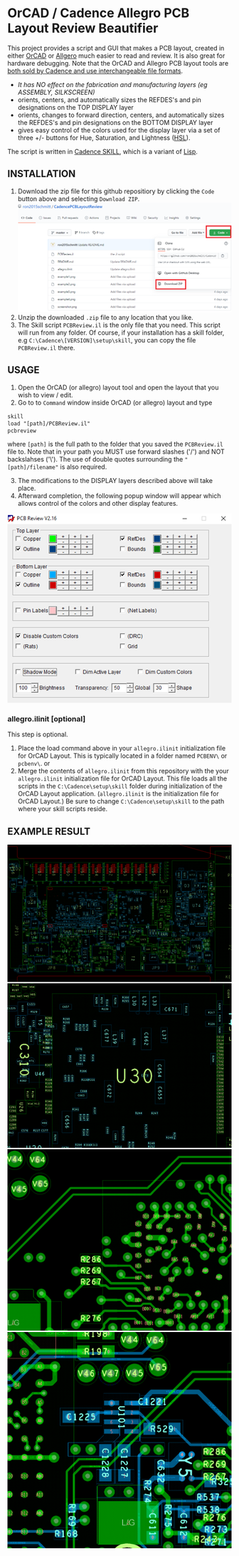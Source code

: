 # OrCAD  / Cadence Allegro PCB Layout Review Beautifier 

This project provides a script and GUI that makes a PCB layout, created in either [OrCAD](https://www.orcad.com/) or [Allgero](https://www.cadence.com/en_US/home/tools/pcb-design-and-analysis/pcb-layout/allegro-pcb-designer.html) much easier to read and review. It is also great for hardware debugging.  Note that the OrCAD and Allegro PCB layout tools are [both sold by Cadence and use interchangeable file formats](https://community.cadence.com/cadence_technology_forums/f/pcb-design/22857/orcad-vs-allegro).

* *It has NO effect on the fabrication and manufacturing layers (eg ASSEMBLY, SILKSCREEN)*
* orients, centers, and automatically sizes the REFDES's and pin designations on the TOP DISPLAY layer
* orients, changes to forward direction, centers, and automatically sizes the REFDES's and pin designations on the BOTTOM DISPLAY layer
* gives easy control of the colors used for the display layer via a set of three +/- buttons for Hue, Saturation, and Lightness ([HSL](https://en.wikipedia.org/wiki/HSL_and_HSV)).

The script is written in [Cadence SKILL](https://en.wikipedia.org/wiki/Cadence_SKILL), which is a variant of [Lisp](https://en.wikipedia.org/wiki/Lisp_(programming_language)).

## INSTALLATION 

1. Download the zip file for this github repositiory by clicking the `Code` button above and selecting `Download ZIP`.
![Screen shot of this github window](downloadzip.png)
2. Unzip the downloaded `.zip` file to any location that you like.
3. The Skill script `PCBReview.il` is the only file that you need. This script will run from any folder.  Of course, if your installation has a skill folder, e.g `C:\Cadence\[VERSION]\setup\skill`, you can copy the file `PCBReview.il` there.

## USAGE 

1. Open the OrCAD (or allegro) layout tool and open the layout that you wish to view / edit.
2. Go to to `Command` window inside OrCAD (or allegro) layout and type 
```
skill
load "[path]/PCBReview.il" 
pcbreview
```
where `[path]` is the full path to the folder that you saved the `PCBReview.il` file to.  Note that in your path you MUST use forward slashes ('/') and NOT backslahses ('\\').  The use of double quotes surrounding the `"[path]/filename"` is also required.

3. The modifications to the DISPLAY layers described above will take place.
4. Afterward completion, the following popup window will appear which allows control of the colors and other display features.

![Screen shot of popup window](screenshot.png)


### allegro.ilinit [optional]

This step is optional.

1. Place the load command above in your `allegro.ilinit` initialization file for OrCAD Layout.  This is typically located in a folder named `PCBENV\` or `pcbenv\`.
or
2. Merge the contents of `allegro.ilinit` from this repository with the your `allegro.ilinit` initialization file for OrCAD Layout.  This file loads all the scripts in the `C:\Cadence\setup\skill` folder during initialization of the OrCAD Layout application.  (`allegro.ilinit` is the initialization file for OrCAD Layout.)  Be sure to change  `C:\Cadence\setup\skill` to the path where your skill scripts reside.

## EXAMPLE RESULT

![example1 of result](example1.png)
![example2 of result](example2.png)
![example3 of result](example3.png)
![example4 of result](example4.png)


